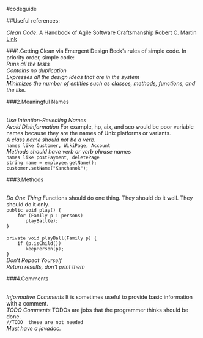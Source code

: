 #codeguide

##Useful references:

*Clean Code*: A Handbook of Agile Software Craftsmanship Robert C. Martin
[Link](http://ricardogeek.com/docs/clean_code.pdf)

###1.Getting Clean via Emergent Design
Beck’s rules of simple code. In priority order, simple code: 
<br>*Runs all the tests* 
<br>*Contains no duplication* 
<br>*Expresses all the design ideas that are in the system* 
<br>*Minimizes the number of entities such as classes, methods, functions, and the like.*

###2.Meaningful Names

<br>*Use Intention-Revealing Names*
<br>*Avoid Disinformation* For example, hp, aix, and sco would be poor variable names because they are the names of Unix platforms or variants. 
<br>*A class name should not be a verb.*
<br>``` names like Customer, WikiPage, Account ``` 
<br>*Methods should have verb or verb phrase names*
<br>```names like postPayment, deletePage``` 
<br>```string name = employee.getName();``` 
<br>```customer.setName("Kanchanok");``` 


###3.Methods

<br>*Do One Thing*  Functions should do one thing. They should do it well. They should do it only.
<br>```public void play() {``` 
<br>```	   for (Family p : persons)``` 
<br>```	      playBall(e);``` 
<br>```}``` 
<br>
<br>```private void playBall(Family p) {``` 
<br>```     if (p.isChild()) ```
<br>```       keepPerson(p);``` 
<br>```} ```
<br>*Don’t Repeat Yourself*
<br>*Return results, don't print them*

###4.Comments

<br>*Informative Comments* It is sometimes useful to provide basic information with a comment. 
<br>*TODO Comments* TODOs are jobs that the programmer thinks should be done.
<br>``` //TODO  these are not needed  ```
<br>*Must have a javadoc.*
